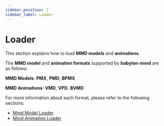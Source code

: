 ```yaml
---
sidebar_position: 2
sidebar_label: Loader
---
```


# Loader

This section explains how to load **MMD models** and **animations**.

The **MMD model** and **animation formats** supported by **babylon-mmd** are as follows:

**MMD Models**: **PMX**, **PMD**, **BPMX**

**MMD Animations**: **VMD**, **VPD**, **BVMD**

For more information about each format, please refer to the following sections:

- [Mmd Model Loader](./mmd-model-loader)
- [Mmd Animation Loader](./mmd-animation-loader)
